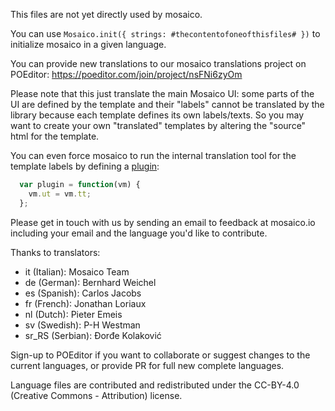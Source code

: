 This files are not yet directly used by mosaico.

You can use ```Mosaico.init({ strings: #thecontentofoneofthisfiles# })``` to initialize mosaico in a given language.

You can provide new translations to our mosaico translations project on POEditor: https://poeditor.com/join/project/nsFNi6zyOm

Please note that this just translate the main Mosaico UI: some parts of the UI are defined by the template and their "labels" cannot be translated by the library because each template defines its own labels/texts. So you may want to create your own "translated" templates by altering the "source" html for the template.

You can even force mosaico to run the internal translation tool for the template labels by defining a [plugin](https://github.com/voidlabs/mosaico/wiki/Mosaico-Plugins):
```javascript
  var plugin = function(vm) {
    vm.ut = vm.tt;
  };
```

Please get in touch with us by sending an email to feedback at mosaico.io including your email and the language you'd like to contribute.

Thanks to translators:

- it (Italian): Mosaico Team
- de (German): Bernhard Weichel
- es (Spanish): Carlos Jacobs
- fr (French): Jonathan Loriaux
- nl (Dutch): Pieter Emeis
- sv (Swedish): P-H Westman
- sr_RS (Serbian): Đorđe Kolaković

Sign-up to POEditor if you want to collaborate or suggest changes to the current languages, or provide PR for full new complete languages.

Language files are contributed and redistributed under the CC-BY-4.0 (Creative Commons - Attribution) license.
